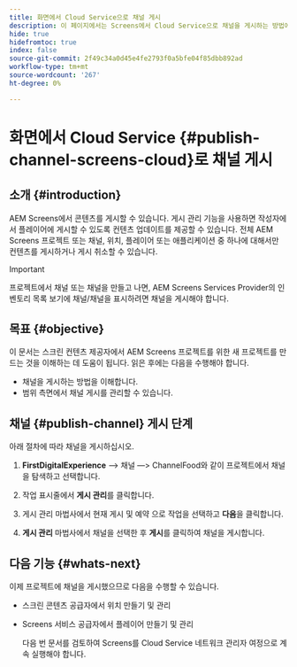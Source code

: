 ```yaml
---
title: 화면에서 Cloud Service으로 채널 게시
description: 이 페이지에서는 Screens에서 Cloud Service으로 채널을 게시하는 방법에 대해 설명합니다.
hide: true
hidefromtoc: true
index: false
source-git-commit: 2f49c34a0d45e4fe2793f0a5bfe04f85dbb892ad
workflow-type: tm+mt
source-wordcount: '267'
ht-degree: 0%

---
```



# 화면에서 Cloud Service {#publish-channel-screens-cloud}로 채널 게시

## 소개 {#introduction}

AEM Screens에서 콘텐츠를 게시할 수 있습니다. 게시 관리 기능을 사용하면 작성자에서 플레이어에 게시할 수 있도록 컨텐츠 업데이트를 제공할 수 있습니다. 전체 AEM Screens 프로젝트 또는 채널, 위치, 플레이어 또는 애플리케이션 중 하나에 대해서만 컨텐츠를 게시하거나 게시 취소할 수 있습니다.

>[!IMPORTANT]
>프로젝트에서 채널 또는 채널을 만들고 나면, AEM Screens Services Provider의 인벤토리 목록 보기에 채널/채널을 표시하려면 채널을 게시해야 합니다.

## 목표 {#objective}

이 문서는 스크린 컨텐츠 제공자에서 AEM Screens 프로젝트를 위한 새 프로젝트를 만드는 것을 이해하는 데 도움이 됩니다. 읽은 후에는 다음을 수행해야 합니다.

* 채널을 게시하는 방법을 이해합니다.
* 범위 측면에서 채널 게시를 관리할 수 있습니다.

## 채널 {#publish-channel} 게시 단계

아래 절차에 따라 채널을 게시하십시오.

1. **FirstDigitalExperience** —> 채널 —> ChannelFood와 같이 프로젝트에서 채널을 탐색하고 선택합니다.

1. 작업 표시줄에서 **게시 관리**&#x200B;를 클릭합니다.

1. 게시 관리 마법사에서 현재 게시 및 예약 으로 작업을 선택하고 **다음**&#x200B;을 클릭합니다.

1. **게시 관리** 마법사에서 채널을 선택한 후 **게시**&#x200B;를 클릭하여 채널을 게시합니다.


## 다음 기능 {#whats-next}

이제 프로젝트에 채널을 게시했으므로 다음을 수행할 수 있습니다.

* 스크린 콘텐츠 공급자에서 위치 만들기 및 관리
* Screens 서비스 공급자에서 플레이어 만들기 및 관리

   다음 번 문서를 검토하여 Screens를 Cloud Service 네트워크 관리자 여정으로 계속 실행해야 합니다.